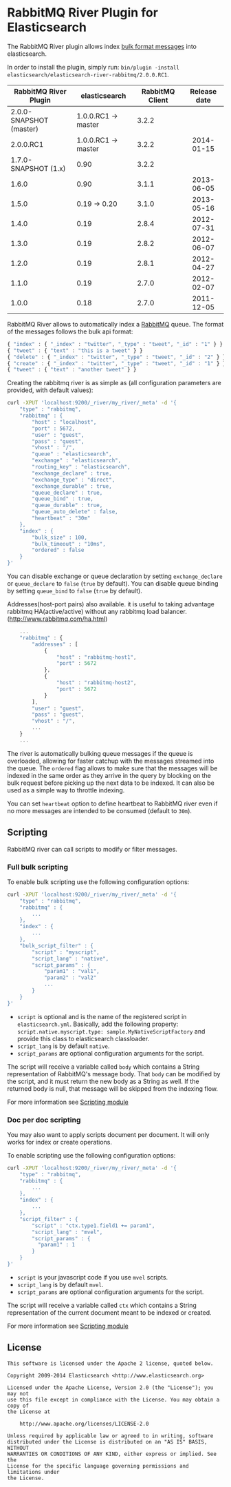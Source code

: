 RabbitMQ River Plugin for Elasticsearch
==================================

The RabbitMQ River plugin allows index [bulk format messages](http://www.elasticsearch.org/guide/reference/api/bulk/) into elasticsearch.

In order to install the plugin, simply run: `bin/plugin -install elasticsearch/elasticsearch-river-rabbitmq/2.0.0.RC1`.

|    RabbitMQ River Plugin   |    elasticsearch    | RabbitMQ Client | Release date |
|----------------------------|---------------------|-----------------|:------------:|
| 2.0.0-SNAPSHOT (master)    | 1.0.0.RC1 -> master |    3.2.2        |              |
| 2.0.0.RC1                  | 1.0.0.RC1 -> master |    3.2.2        |  2014-01-15  |
| 1.7.0-SNAPSHOT (1.x)       | 0.90                |    3.2.2        |              |
| 1.6.0                      | 0.90                |    3.1.1        |  2013-06-05  |
| 1.5.0                      | 0.19 -> 0.20        |    3.1.0        |  2013-05-16  |
| 1.4.0                      | 0.19                |    2.8.4        |  2012-07-31  |
| 1.3.0                      | 0.19                |    2.8.2        |  2012-06-07  |
| 1.2.0                      | 0.19                |    2.8.1        |  2012-04-27  |
| 1.1.0                      | 0.19                |    2.7.0        |  2012-02-07  |
| 1.0.0                      | 0.18                |    2.7.0        |  2011-12-05  |

RabbitMQ River allows to automatically index a [RabbitMQ](http://www.rabbitmq.com/) queue. The format of the messages follows the bulk api format:

```javascript
{ "index" : { "_index" : "twitter", "_type" : "tweet", "_id" : "1" } }
{ "tweet" : { "text" : "this is a tweet" } }
{ "delete" : { "_index" : "twitter", "_type" : "tweet", "_id" : "2" } }
{ "create" : { "_index" : "twitter", "_type" : "tweet", "_id" : "1" } }
{ "tweet" : { "text" : "another tweet" } }
```

Creating the rabbitmq river is as simple as (all configuration parameters are provided, with default values):

```sh
curl -XPUT 'localhost:9200/_river/my_river/_meta' -d '{
    "type" : "rabbitmq",
    "rabbitmq" : {
        "host" : "localhost",
        "port" : 5672,
        "user" : "guest",
        "pass" : "guest",
        "vhost" : "/",
        "queue" : "elasticsearch",
        "exchange" : "elasticsearch",
        "routing_key" : "elasticsearch",
        "exchange_declare" : true,
        "exchange_type" : "direct",
        "exchange_durable" : true,
        "queue_declare" : true,
        "queue_bind" : true,
        "queue_durable" : true,
        "queue_auto_delete" : false,
        "heartbeat" : "30m"
    },
    "index" : {
        "bulk_size" : 100,
        "bulk_timeout" : "10ms",
        "ordered" : false
    }
}'
```

You can disable exchange or queue declaration by setting `exchange_declare` or `queue_declare` to `false`
(`true` by default).
You can disable queue binding by setting `queue_bind` to `false` (`true` by default).

Addresses(host-port pairs) also available. it is useful to taking advantage rabbitmq HA(active/active) without any rabbitmq load balancer.
(http://www.rabbitmq.com/ha.html)

```javascript
    ...
    "rabbitmq" : {
        "addresses" : [
            {
                "host" : "rabbitmq-host1",
                "port" : 5672
            },
            {
                "host" : "rabbitmq-host2",
                "port" : 5672
            }
        ],
        "user" : "guest",
        "pass" : "guest",
        "vhost" : "/",
        ...
    }
    ...
```

The river is automatically bulking queue messages if the queue is overloaded, allowing for faster catchup with the
messages streamed into the queue. The `ordered` flag allows to make sure that the messages will be indexed in the
same order as they arrive in the query by blocking on the bulk request before picking up the next data to be indexed.
It can also be used as a simple way to throttle indexing.

You can set `heartbeat` option to define heartbeat to RabbitMQ river even if no more messages are intended to be consumed
(default to `30m`).

Scripting
---------

RabbitMQ river can call scripts to modify or filter messages.

### Full bulk scripting

To enable bulk scripting use the following configuration options:

```sh
curl -XPUT 'localhost:9200/_river/my_river/_meta' -d '{
    "type" : "rabbitmq",
    "rabbitmq" : {
        ...
    },
    "index" : {
        ...
    },
    "bulk_script_filter" : {
        "script" : "myscript",
        "script_lang" : "native",
        "script_params" : {
            "param1" : "val1",
            "param2" : "val2"
            ...
        }
    }
}'
```

* `script` is optional and is the name of the registered script in `elasticsearch.yml`. Basically, add the following
property: `script.native.myscript.type: sample.MyNativeScriptFactory` and provide this class to elasticsearch
classloader.
* `script_lang` is by default `native`.
* `script_params` are optional configuration arguments for the script.

The script will receive a variable called `body` which contains a String representation of RabbitMQ's message body.
That `body` can be modified by the script, and it must return the new body as a String as well.
If the returned body is null, that message will be skipped from the indexing flow.

For more information see [Scripting module](http://www.elasticsearch.org/guide/reference/modules/scripting/)

### Doc per doc scripting

You may also want to apply scripts document per document. It will only works for index or create operations.

To enable scripting use the following configuration options:

```sh
curl -XPUT 'localhost:9200/_river/my_river/_meta' -d '{
    "type" : "rabbitmq",
    "rabbitmq" : {
        ...
    },
    "index" : {
        ...
    },
    "script_filter" : {
        "script" : "ctx.type1.field1 += param1",
        "script_lang" : "mvel",
        "script_params" : {
          "param1" : 1
        }
    }
}'
```

* `script` is your javascript code if you use `mvel` scripts.
* `script_lang` is by default `mvel`.
* `script_params` are optional configuration arguments for the script.

The script will receive a variable called `ctx` which contains a String representation of the current document
meant to be indexed or created.

For more information see [Scripting module](http://www.elasticsearch.org/guide/reference/modules/scripting/)

License
-------

    This software is licensed under the Apache 2 license, quoted below.

    Copyright 2009-2014 Elasticsearch <http://www.elasticsearch.org>

    Licensed under the Apache License, Version 2.0 (the "License"); you may not
    use this file except in compliance with the License. You may obtain a copy of
    the License at

        http://www.apache.org/licenses/LICENSE-2.0

    Unless required by applicable law or agreed to in writing, software
    distributed under the License is distributed on an "AS IS" BASIS, WITHOUT
    WARRANTIES OR CONDITIONS OF ANY KIND, either express or implied. See the
    License for the specific language governing permissions and limitations under
    the License.
